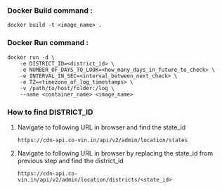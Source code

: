 ### Docker Build command :

```
docker build -t <image_name> .
```

### Docker Run command :

```
docker run -d \
    -e DISTRICT_ID=<district_id> \
    -e NUMBER_OF_DAYS_TO_LOOK=<how_many_days_in_future_to_check> \
    -e INTERVAL_IN_SEC=<interval_between_next_check> \
    -e TZ=<timezone_of_log_timestamps> \
    -v /path/to/host/folder:/log \
    --name <container_name> <image_name>
```
### How to find DISTRICT_ID
1. Navigate to following URL in browser and find the state_id
    ```
    https://cdn-api.co-vin.in/api/v2/admin/location/states
    ```
2. Navigate to following URL in browser by replacing the state_id from previous step and find the district_id
    ```
    https://cdn-api.co-vin.in/api/v2/admin/location/districts/<state_id>
    ```
